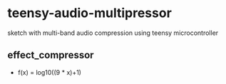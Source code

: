 # teensy-audio-multipressor
sketch with multi-band audio compression using teensy microcontroller

## effect_compressor
* f(x) = log10((9 * x)+1)

